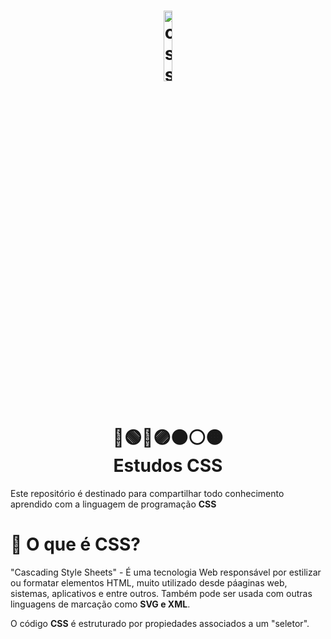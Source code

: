 <h1 align="center">
    <img alt="css" title="#estudosJs" src="https://eduardorojas.com.br/img/css.9690cd06.png" width='17%' align="center"/>
    <br>
    🔴🟢🔵🟣⚫️⚪️🟠
    <br>
    Estudos CSS
</h1>

Este repositório é destinado para compartilhar todo conhecimento aprendido com a linguagem de programação <b>CSS</b>

# 🎨 O que é CSS?
<p>
    "Cascading Style Sheets" - É uma tecnologia Web responsável por estilizar ou formatar elementos HTML, muito utilizado desde páaginas web, sistemas, aplicativos e entre outros. Também pode ser usada com outras linguagens de marcação como <b>SVG e XML</b>.
</p>
<p>
   O código <b>CSS</b> é estruturado por propiedades associados a um "seletor".
</p>

